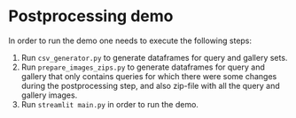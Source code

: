 # Postprocessing demo

In order to run the demo one needs to execute the following steps:

1. Run `csv_generator.py` to generate dataframes for query and gallery sets.
2. Run `prepare_images_zips.py` to generate dataframes for query and gallery that
only contains queries for which there were some changes during the postprocessing step,
and also zip-file with all the query and gallery images.
3. Run `streamlit main.py` in order to run the demo.
